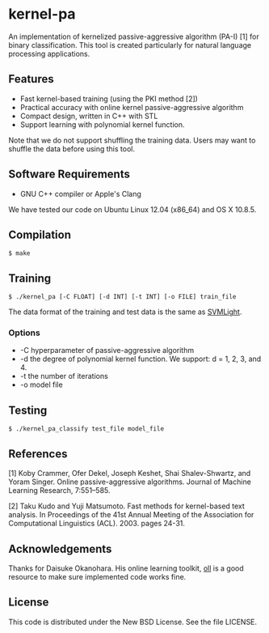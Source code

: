 kernel-pa
=========

An implementation of kernelized passive-aggressive algorithm (PA-I) [1] for 
binary classification. This tool is created particularly for natural language 
processing applications.

## Features

- Fast kernel-based training (using the PKI method [2])
- Practical accuracy with online kernel passive-aggressive algorithm
- Compact design, written in C++ with STL
- Support learning with polynomial kernel function.

Note that we do not support shuffling the training data. Users may
want to shuffle the data before using this tool.

## Software Requirements

- GNU C++ compiler or Apple's Clang

We have tested our code on Ubuntu Linux 12.04 (x86_64) and OS X 10.8.5.

## Compilation

    $ make

## Training

    $ ./kernel_pa [-C FLOAT] [-d INT] [-t INT] [-o FILE] train_file

The data format of the training and test data is the same as [SVMLight](http://svmlight.joachims.org/).

### Options

- -C hyperparameter of passive-aggressive algorithm
- -d the degree of polynomial kernel function. We support: d = 1, 2, 3, and 4.
- -t the number of iterations
- -o model file

## Testing

    $ ./kernel_pa_classify test_file model_file

## References

[1] Koby Crammer, Ofer Dekel, Joseph Keshet, Shai Shalev-Shwartz, and Yoram Singer. Online passive-aggressive algorithms. Journal of Machine Learning Research, 7:551–585.

[2] Taku Kudo and Yuji Matsumoto. Fast methods for kernel-based text analysis. In Proceedings of the 41st Annual Meeting of the Association for Computational Linguistics (ACL). 2003. pages 24-31.

## Acknowledgements

Thanks for Daisuke Okanohara. His online learning toolkit, [oll](https://code.google.com/p/oll/) is a good resource to make sure implemented code works fine.

## License

This code is distributed under the New BSD License. See the file LICENSE.
